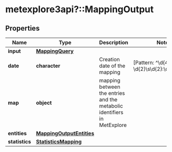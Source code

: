 # metexplore3api?::MappingOutput


## Properties
Name | Type | Description | Notes
------------ | ------------- | ------------- | -------------
**input** | [**MappingQuery**](MappingQuery.md) |  | 
**date** | **character** | Creation date of the mapping | [Pattern: ^\\d{4}-\\d{2}-\\d{2}\\s\\d{2}:\\d{2}:\\d{2}$] 
**map** | **object** | mapping between the entries and the metabolic identifiers in MetExplore | 
**entities** | [**MappingOutputEntities**](MappingOutput_entities.md) |  | 
**statistics** | [**StatisticsMapping**](StatisticsMapping.md) |  | 


